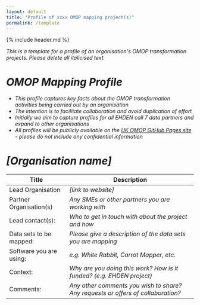 ```yaml
---
layout: default
title: "Profile of xxxx OMOP mapping project(s)"
permalink: /template
---
```

{% include header.md %}

*This is a template for a profile of an organisation's OMOP transformation projects. Please delete all italicised text.*

# *OMOP Mapping Profile*
- *This profile captures key facts about the OMOP transformation activities being carried out by an organisation*
- *The intention is to facilitate collaboration and avoid duplication of effort*
- *Initially we aim to capture profiles for all EHDEN call 7 data partners and expand to other organisations* 
- *All profiles will be publicly available on the [UK OMOP GitHub Pages site](https://hdruk.github.io/OMOP/) - please do not include any confidential information*

# *\[Organisation name\]*
| Title | Description |
| --- | --- |
| Lead Organisation | *\[link to website\]* |
| Partner Organisation(s) | *Any SMEs or other partners you are working with* |
| Lead contact(s): | *Who to get in touch with about the project and how* |
| Data sets to be mapped: | *Please give a description of the data sets you are mapping* |
| Software you are using: | *e.g. White Rabbit, Carrot Mapper, etc.* |
| Context: | *Why are you doing this work? How is it funded? (e.g. EHDEN project)* |
| Comments: | *Any other comments you wish to share? Any requests or offers of collaboration?* |

